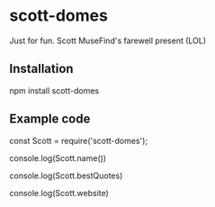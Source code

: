 # scott-domes

Just for fun. Scott MuseFind's farewell present (LOL)

## Installation

npm install scott-domes

## Example code

const Scott = require('scott-domes'); 

console.log(Scott.name())

console.log(Scott.bestQuotes)

console.log(Scott.website)